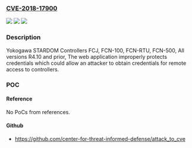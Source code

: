 ### [CVE-2018-17900](https://cve.mitre.org/cgi-bin/cvename.cgi?name=CVE-2018-17900)
![](https://img.shields.io/static/v1?label=Product&message=STARDOM%20Controllers%20FCJ%2CFCN-100%2CFCN-RTU%2C%20FCN-500&color=blue)
![](https://img.shields.io/static/v1?label=Version&message=n%2Fa&color=blue)
![](https://img.shields.io/static/v1?label=Vulnerability&message=INSUFFICIENTLY%20PROTECTED%20CREDENTIALS%20CWE-522&color=brighgreen)

### Description

Yokogawa STARDOM Controllers FCJ, FCN-100, FCN-RTU, FCN-500, All versions R4.10 and prior, The web application improperly protects credentials which could allow an attacker to obtain credentials for remote access to controllers.

### POC

#### Reference
No PoCs from references.

#### Github
- https://github.com/center-for-threat-informed-defense/attack_to_cve

